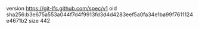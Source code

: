 version https://git-lfs.github.com/spec/v1
oid sha256:b3e675a553a044f7d4f9913fd3d4d4283eef5a0fa34e1ba99f7611124e4671b2
size 442
